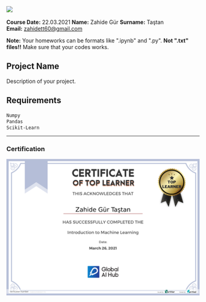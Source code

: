 ![](img/newlogo.png)

**Course Date:** 22.03.2021
**Name:** Zahide Gür 
**Surname:** Taştan  
**Email:** zahidett60@gmail.com  

**Note:** Your homeworks can be formats like ".ipynb" and ".py". **Not ".txt" files!!** Make sure that your codes works.  

## Project Name
Description of your project.

## Requirements
```
Numpy
Pandas
Scikit-Learn
```
---

### Certification
![](img/aihubcertificate.png)


